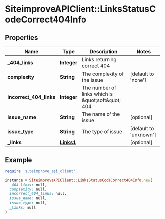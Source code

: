 # SiteimproveAPIClient::LinksStatusCodeCorrect404Info

## Properties

| Name | Type | Description | Notes |
| ---- | ---- | ----------- | ----- |
| **_404_links** | **Integer** | Links returning correct 404 |  |
| **complexity** | **String** | The complexity of the issue | [default to &#39;none&#39;] |
| **incorrect_404_links** | **Integer** | The number of links which is \&quot;soft\&quot; 404 |  |
| **issue_name** | **String** | The name of the issue | [optional] |
| **issue_type** | **String** | The type of issue | [default to &#39;unknown&#39;] |
| **_links** | [**Links1**](Links1.md) |  | [optional] |

## Example

```ruby
require 'siteimprove_api_client'

instance = SiteimproveAPIClient::LinksStatusCodeCorrect404Info.new(
  _404_links: null,
  complexity: null,
  incorrect_404_links: null,
  issue_name: null,
  issue_type: null,
  _links: null
)
```

